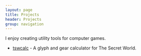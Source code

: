 ```yaml
---
layout: page
title: Projects
header: Projects
group: navigation
---
```


I enjoy creating utility tools for computer games.

* [tswcalc](http://joakibj.com/tswcalc) - A glyph and gear calculator for The Secret World.
